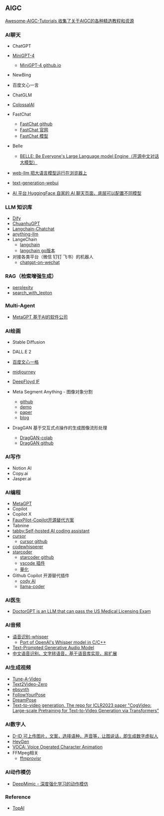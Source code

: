 ## AIGC
[Awesome-AIGC-Tutorials 收集了关于AIGC的各种精选教程和资源](https://github.com/erikluo/Awesome-AIGC-Tutorials)
### AI聊天
* ChatGPT
* [MiniGPT-4](https://github.com/Vision-CAIR/MiniGPT-4)
    - [MiniGPT-4 github.io](https://minigpt-4.github.io/)
* NewBing
* 百度文心一言
* ChatGLM
* [ColossalAI](https://github.com/hpcaitech/ColossalAI)
* FastChat
     - [FastChat github](https://github.com/lm-sys/FastChat/)
     - [FastChat 官网](https://lmsys.org/)
     - [FastChat 模型](https://huggingface.co/lmsys/vicuna-13b-v1.3/tree/main)
 
* Belle
     - [BELLE: Be Everyone's Large Language model Engine（开源中文对话大模型）](https://github.com/LianjiaTech/BELLE)
       
* [web-llm 把大语言模型运行在浏览器上](https://github.com/mlc-ai/web-llm)
* [text-generation-webui](https://github.com/oobabooga/text-generation-webui)
* [AI 平台 HuggingFace 自家的 AI 聊天页面，底层可以配置不同模型](https://huggingface.co/chat/)

### LLM 知识库

* [Dify](https://github.com/langgenius/dify)
* [ChuanhuGPT](https://github.com/GaiZhenbiao/ChuanhuChatGPT)
* [Langchain-Chatchat](https://github.com/chatchat-space/Langchain-Chatchat)
* [anything-llm](https://github.com/Mintplex-Labs/anything-llm)
* LangeChain
     - [langchain](https://github.com/langchain-ai/langchain)
     - [langchain go版本](https://github.com/tmc/langchaingo)
* 对接各类平台（微信 钉钉 飞书）的机器人
     - [chatgpt-on-wechat](https://github.com/zhayujie/chatgpt-on-wechat)

### RAG（检索增强生成）

* [perplexity](https://www.perplexity.ai/)
* [search_with_lepton](https://github.com/leptonai/search_with_lepton)

### Multi-Agent 
* [MetaGPT  基于AI的软件公司](https://github.com/geekan/MetaGPT)

### AI绘画
* Stable Diffusion
* DALL.E 2
* [百度文心一格](https://yige.baidu.com/)
* [midjourney](https://www.midjourney.org/)
* [DeepFloyd IF](https://github.com/deep-floyd/IF)
* Meta Segment Anything - 图像对象分割
    - [github](https://github.com/facebookresearch/segment-anything)
    - [demo](https://segment-anything.com/)
    - [paper](https://ai.facebook.com/research/publications/segment-anything/)
    - [blog](https://ai.facebook.com/blog/segment-anything-foundation-model-image-segmentation/)

* DragGAN 基于交互式点操作的生成图像流形处理
    - [DragGAN-colab](https://github.com/camenduru/DragGAN-colab)
    - [DragGAN github](https://github.com/XingangPan/DragGAN)


### AI写作
* Notion AI
* Copy.ai
* Jasper.ai


### AI编程
* [MetaGPT](https://github.com/geekan/MetaGPT)
* Copilot
* Copilot X
* [FauxPilot-Copilot开源替代方案](https://github.com/fauxpilot/fauxpilot)
* Tabnine
* [tabby:Self-hosted AI coding assistant](https://github.com/TabbyML/tabby)
* [cursor](https://www.cursor.so/)
    - [cursor github](https://github.com/getcursor/cursor)
* [codewhisperer](https://aws.amazon.com/cn/codewhisperer/)
* [starcoder](https://huggingface.co/bigcode/starcoder)
    - [starcoder github](https://github.com/bigcode-project/starcoder)
    - [vscode 插件](https://marketplace.visualstudio.com/items?itemName=HuggingFace.huggingface-vscode)
    - [量化](https://github.com/mayank31398/GPTQ-for-SantaCoder)
* Github Copilot 开源替代插件
    - [cody AI](https://github.com/sourcegraph/cody)
    - [llama-coder](https://github.com/ex3ndr/llama-coder)

### AI医生
* [DoctorGPT is an LLM that can pass the US Medical Licensing Exam](https://github.com/llSourcell/DoctorGPT) 
  
### AI音频
* [语音识别-whisper](https://github.com/openai/whisper)
    - [Port of OpenAI's Whisper model in C/C++](https://github.com/ggerganov/whisper.cpp)
* [Text-Prompted Generative Audio Model](https://github.com/suno-ai/bark)
* [中文语音识别、文字转语音，基于语音库实现，易扩展](https://github.com/shibing624/parrots) 

### AI生成视频
* [Tune-A-Video](https://github.com/showlab/Tune-A-Video)
* [Text2Video-Zero](https://huggingface.co/spaces/PAIR/Text2Video-Zero)
* [ebsynth](https://ebsynth.com/)
* [FollowYourPose](https://github.com/mayuelala/FollowYourPose)
* [DreamPose](https://github.com/johannakarras/DreamPose)
* [Text-to-video generation. The repo for ICLR2023 paper "CogVideo: Large-scale Pretraining for Text-to-Video Generation via Transformers"](https://github.com/THUDM/CogVideo)

### AI数字人
* [D-ID 可上传图片，文案，选择语种、声音等，让图说话，即生成数字虚拟人](https://studio.d-id.com/editor)
* [HeyGen](https://app.heygen.com/guest/home)
* [VOCA: Voice Operated Character Animation](https://github.com/TimoBolkart/voca)
* FFMpeg相关
    - [ffmprovisr](https://github.com/amiaopensource/ffmprovisr)

### AI动作模仿
* [DeepMimic - 深度强化学习的动作模仿](https://github.com/xbpeng/DeepMimic)

### Reference
- [TopAI](http://ai.liqi.top/cn/index.html#)
